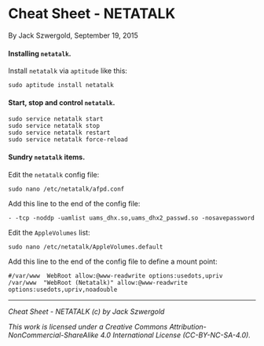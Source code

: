 # Cheat Sheet - NETATALK

By Jack Szwergold, September 19, 2015

#### Installing `netatalk`.

Install `netatalk` via `aptitude` like this:

    sudo aptitude install netatalk

#### Start, stop and control `netatalk`.

	sudo service netatalk start
	sudo service netatalk stop
	sudo service netatalk restart
	sudo service netatalk force-reload

#### Sundry `netatalk` items.

Edit the `netatalk` config file:

	sudo nano /etc/netatalk/afpd.conf

Add this line to the end of the config file:

	- -tcp -noddp -uamlist uams_dhx.so,uams_dhx2_passwd.so -nosavepassword

Edit the `AppleVolumes` list:

    sudo nano /etc/netatalk/AppleVolumes.default

Add this line to the end of the config file to define a mount point:

	#/var/www  WebRoot allow:@www-readwrite options:usedots,upriv
	/var/www  "WebRoot (Netatalk)" allow:@www-readwrite options:usedots,upriv,noadouble

***

*Cheat Sheet - NETATALK (c) by Jack Szwergold*

*This work is licensed under a Creative Commons Attribution-NonCommercial-ShareAlike 4.0 International License (CC-BY-NC-SA-4.0).*
